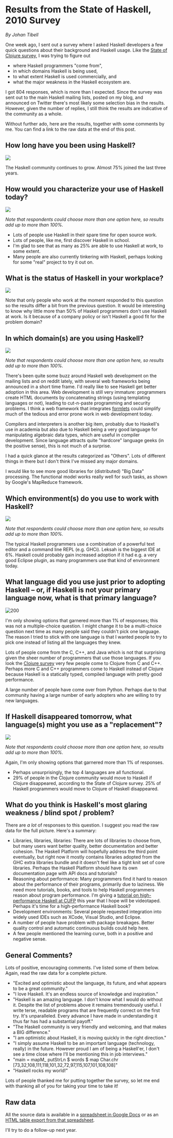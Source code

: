 # Results from the State of Haskell, 2010 Survey

_By Johan Tibell_

One week ago, I sent out a survey where I asked Haskell developers a few quick questions about their background and Haskell usage. Like the [State of Clojure survey](http://muckandbrass.com/web/display/%7Ecemerick/2010/06/07/Results+from+the+State+of+Clojure,+Summer+2010+Survey), I was trying to figure out

*   where Haskell programmers "come from",
*   in which domains Haskell is being used,
*   to what extent Haskell is used commercially, and
*   what the major weakness in the Haskell ecosystem are.

I got 804 responses, which is more than I expected. Since the survey was sent out to the main Haskell mailing lists, posted on my blog, and announced on Twitter there's most likely some selection bias in the results. However, given the number of replies, I still think the results are indicative of the community as a whole.

Without further ado, here are the results, together with some comments by me. You can find a link to the raw data at the end of this post.

## How long have you been using Haskell?

![](http://chart.apis.google.com/chart?cht=p&chs=400x200&chd=e:BHAsBkB8CKBvA4CZ&chl=Just+started+-+9%25%7CWeeks+-+5%25%7CMonths+-+12%25%7C1+year+-+15%25%7C2+years+-+17%25%7C3+years+-+14%25%7C4+years+-+7%25%7C5%2b+years+-+19%25)

The Haskell community continues to grow. Almost 75% joined the last three years.

## How would you characterize your use of Haskell today?

![](http://chart.apis.google.com/chart?cht=bhs&chs=500x120&chd=e:-a..nWfI&chxt=x,y&chxl=1:%7CI+use+it+at+work.+-+25%25%7CI+use+it+for+my+studies.+-+31%25%7CI+use+it+for+serious+%22hobby%22+projects.+-+50%25%7CI%27m+just+tinkering.+-+49%25&chxr=0,0.0,405.0&chbh=a)

_Note that respondents could choose more than one option here, so results add up to more than 100%._

*   Lots of people use Haskell in their spare time for open source work.
*   Lots of people, like me, first discover Haskell in school.
*   I'm glad to see that as many as 25% are able to use Haskell at work, to some extent.
*   Many people are also currently tinkering with Haskell, perhaps looking for some "real" project to try it out on.

## What is the status of Haskell in your workplace?

![](http://chart.apis.google.com/chart?cht=p&chs=500x200&chd=e:GUBYBLCP&chdl=I+don't+use+Haskell+at+work.+-+57%25|I'm+lobbying+to+have+it+%22endorsed%22.+-+12%25|It's+used+secretly%3b+I'd+never+be+able+to+use+it.+-+11%25|It's+%22endorsed%22+and+used+openly+and+proudly.+-+20%25)

Note that only people who work at the moment responded to this question so the results differ a bit from the previous question. It would be interesting to know why little more than 50% of Haskell programmers don't use Haskell at work. Is it because of a company policy or isn't Haskell a good fit for the problem domain?

## In which domain(s) are you using Haskell?

![](http://chart.apis.google.com/chart?cht=bhs&chs=500x300&chd=e:..4jxRgcbebTQ2QqP9KSJDIVH-H-HGFUEcCf&chxt=x,y&chxl=1:%7CEAI+-+%22enterprisy%22+stuff+-+2%25%7CEmbedded+-+3%25%7C%22Big+Data%22:+Hadoop+etc+-+4%25%7C%22NoSQL%22+usage+-+5%25%7CCommercial+products+-+6%25%7CCommercial+services+-+6%25%7CRDBMS+programming+-+6%25%7CFinance+-+6%25%7CThick+clients:+GTK+etc+-+7%25%7CGaming+-+11%25%7CGraphics+%2f+art+-+12%25%7CSystem+administration+-+12%25%7CNetwork+programming+-+19%25%7COther+-+19%25%7CWeb+development+-+23%25%7CCompilers+%2f+interpreters+-+35%25%7COpen+source+projects+-+40%25%7CMath+%2f+data+analysis+-+45%25&chxr=0,0.0,361.0&chbh=a)

_Note that respondents could choose more than one option here, so results add up to more than 100%._

There's been quite some buzz around Haskell web development on the mailing lists and on reddit lately, with several web frameworks being announced in a short time frame. I'd really like to see Haskell get better adoption in this area. Web development is still very immature: programmers create HTML documents by concatenating strings (using templating languages or not), leading to cut-n-paste programming and security problems. I think a web framework that integrates [formlets](http://groups.inf.ed.ac.uk/links/formlets/) could simplify much of the tedious and error prone work in web development today.

Compilers and interpreters is another big item, probably due to Haskell's use in academia but also due to Haskell being a very good language for manipulating algebraic data types, which are useful in compiler development. Since language attracts quite "hardcore" language geeks (in the positive sense), this is not much of a surprise.

I had a quick glance at the results categorized as "Others". Lots of different things in there but I don't think I've missed any major domains.

I would like to see more good libraries for (distributed) "Big Data" processing. The functional model works really well for such tasks, as shown by Google's MapReduce framework.

## Which environment(s) do you use to work with Haskell?

![](http://chart.apis.google.com/chart?cht=bhs&chs=500x300&chd=e:..9gtmR0JNGtFXEaEaDECT&chxt=x,y&chxl=1:%7CKate+-+1%25%7Cyi+-+2%25%7CNotepad%2b%2b+-+3%25%7CGedit+-+3%25%7CEclipse+%2f+EclispeFP+-+3%25%7CTextMate+-+4%25%7CLeksah+-+6%25%7COther+-+12%25%7CCommand+line+REPL+-+30%25%7CEmacs+%2f+haskell-mode+-+40%25%7Cvi+-+42%25&chxr=0,0.0,334.0&chbh=a)

_Note that respondents could choose more than one option here, so results add up to more than 100%._

The typical Haskell programmers use a combination of a powerful text editor and a command line REPL (e.g. GHCi). Leksah is the biggest IDE at 6%. Haskell could probably gain increased adoption if it had e.g. a very good Eclipse plugin, as many programmers use that kind of environment today.

## What language did you use just prior to adopting Haskell – or, if Haskell is not your primary language now, what is that primary language?

![200](http://chart.apis.google.com/chart?cht=p&chs=400x200&chd=e:BSCLAqASB4AUAcCEAtAPAXBB&chl=C+-+10%25%7CC%2b%2b+-+17%25%7CC%23+-+5%25%7CCommon+Lisp+-+2%25%7CJava+-+15%25%7CO%27Caml+-+2%25%7CPerl+-+3%25%7CPython+-+16%25%7CRuby+-+6%25%7CScala+-+2%25%7CScheme+-+3%25%7COther+-+8%25)

I'm only showing options that garnered more than 1% of responses; this was not a multiple-choice question. I might change it to be a multi-choice question next time as many people said they couldn't pick one language. The reason I tried to stick with one language is that I wanted people to try to pick one instead of listing all the languages they knew.

Lots of people come from the C, C++, and Java which is not that surprising given the sheer number of programmers that use those languages. If you look the [Clojure survey](http://muckandbrass.com/web/display/%7Ecemerick/2010/06/07/Results+from+the+State+of+Clojure,+Summer+2010+Survey) very few people come to Clojure from C and C++. Perhaps more C and C++ programmers come to Haskell instead of Clojure because Haskell is a statically typed, compiled language with pretty good performance.

A large number of people have come over from Python. Perhaps due to that community having a large number of early adopters who are willing to try new languages.

## If Haskell disappeared tomorrow, what language(s) might you use as a "replacement"?

![](http://chart.apis.google.com/chart?cht=bhs&chs=500x300&chd=e:..w0ononjffYaDS4Q0MhMUL5JpING-GkGKGKEGEGDfDF&chxt=x,y&chxl=1:%7CObjective+C+-+2%25%7CFactor+-+2%25%7CPerl+-+2%25%7CSmalltalk+-+2%25%7CJavascript+-+4%25%7CAgda+-+4%25%7CProlog+-+4%25%7CJava+-+4%25%7CGo+-+5%25%7CC%23+-+6%25%7CC%2b%2b+-+7%25%7CRuby+-+7%25%7CC+-+8%25%7CCommon+Lisp+-+10%25%7COther+-+11%25%7CScheme+-+16%25%7CErlang+-+19%25%7CPython+-+22%25%7CClojure+-+25%25%7CF%23+-+25%25%7CScala+-+30%25%7CO%27Caml+-+39%25&chxr=0,0.0,312.0&chbh=a)

_Note that respondents could choose more than one option here, so results add up to more than 100%._

Again, I'm only showing options that garnered more than 1% of responses.

*   Perhaps unsurprisingly, the top 4 languages are all functional.
*   29% of people in the Clojure community would move to Haskell if Clojure disappeared, according to the State of Clojure survey. 25% of Haskell programmers would move to Clojure of Haskell disappeared.

## What do you think is Haskell's most glaring weakness / blind spot / problem?

There are _a lot_ of responses to this question. I suggest you read the raw data for the full picture. Here's a summary:

*   Libraries, libraries, libraries: There are lots of libraries to choose from, but many users want better quality, better documentation and better cohesion. The Haskell Platform will hopefully address the third point eventually, but right now it mostly contains libraries adopted from the GHC extra libraries bundle and it doesn't feel like a tight knit set of core libraries. Perhaps the Haskell Platform should have its own documentation page with API docs and tutorials?
*   Reasoning about performance: Many programmers find it hard to reason about the performance of their programs, primarily due to laziness. We need more tutorials, books, and tools to help Haskell programmers reason about program performance. I'm giving a [tutorial on high-performance Haskell at CUFP](http://cufp.org/conference/sessions/2010/high-performance-haskell) this year that I hope will be videotaped. Perhaps it's time for a high-performance Haskell book?
*   Development environments: Several people requested integration into widely used IDEs such as XCode, Visual Studio, and Eclipse.
*   A number of people have problem with package breakages. Better quality control and automatic continuous builds could help here.
*   A few people mentioned the learning curve, both in a positive and negative sense.

## General Comments?

Lots of positive, encouraging comments. I've listed some of them below. Again, read the raw data for a complete picture.

*   "Excited and optimistic about the language, its future, and what appears to be a great community."
*   "I love Haskell. It's an endless source of knowledge and inspiration."
*   "Haskell is an amazing language. I don't know what I would do without it. Despite the list of problems above it remains tremendously useful. I write terse, readable programs that are frequently correct on the first try. It's unparalleled. Every advance I have made in understanding it thus far has had a substantial payoff."
*   "The Haskell community is very friendly and welcoming, and that makes a BIG difference."
*   "I am optimistic about Haskell, it is moving quickly in the right direction."
*   "I simply assume Haskell to be an important language (technology, really) in the future. However proud I am of being a Haskell'er, I don't see a time close where I'll be mentioning this in job interviews."
*   "main = mapM_ putStrLn $ words $ map Char.chr [73,32,108,111,118,101,32,72,97,115,107,101,108,108]"
*   "Haskell rocks my world!"

Lots of people thanked me for putting together the survey, so let me end with thanking all of you for taking your time to take it!

## Raw data

All the source data is available in a [spreadsheet in Google Docs](https://spreadsheets.google.com/ccc?key=0AiZ8xw4sxde1dGVsZkY1S0R3WUt6aTRaTGJQUVp0MUE&hl=en) or as an [HTML table export from that spreadsheet](http://www.johantibell.com/files/state-of-haskell-2010.html).

I'll try to do a follow-up next year.
